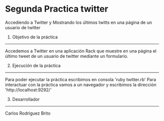 **Segunda Practica twitter**
============================

 Accediendo a Twitter y Mostrando los últimos twitts en una página de un usuario de twitter


1. Objetivo de la práctica
--------------------------

Accedemos a Twitter en una aplicación Rack que muestre en una página el último tweet de un usuario de twitter mediante un formulario.

2. Ejecución de la práctica
---------------------------

Para poder ejecutar la práctica escribimos en consola 'ruby twitter.rb'
Para interactuar con la práctica vamos a un navegador y escribimos la dirección 'http://localhost:9292/'



3. Desarrollador
----------------
Carlos Rodríguez Brito
